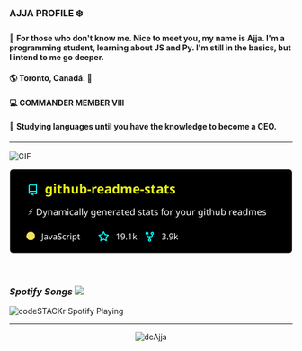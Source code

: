 ###  AJJA PROFILE ❄️

#### 🌠 For those who don't know me. Nice to meet you, my name is Ajja. I'm a programming student, learning about JS and Py. I'm still in the basics, but I intend to me go deeper.

#### 🌎 Toronto, Canadá. 🍁
####  💻 COMMANDER MEMBER VIII
#### 🌟 Studying languages until you have the knowledge to become a CEO.
---
<img align="center" alt="GIF" src="https://cdn.discordapp.com/attachments/728876364106694727/812435812984553502/gif_programmer.gif" height="280px" width="454px"> 

<p align="left"><img src="/readme-stats.svg?raw=true" alt="dcAjja"/></p> <p align="left"><img src="![programmer](https://github.com/dcAjja/dcAjja/blob/main/programmer.gif)" alt=""/></p> 

###  *Spotify Songs <img src="https://cdn.discordapp.com/emojis/780099855182856192.gif?v=1" width="32px"/>*
<img src="https://now-playing-codeSTACKr.vercel.app/api/spotify-playing" alt="codeSTACKr Spotify Playing" width="380" />[](https://open.spotify.com/user/96gc5wx70rl3k9x096b70xc3r?si=TDAz25VcS-i-qPEKS1)  




---

<p align="center"><img src="https://github-readme-stats.vercel.app/api?username=dcAjja&show_icons=true&theme=radical" alt="dcAjja"/></p>

#






